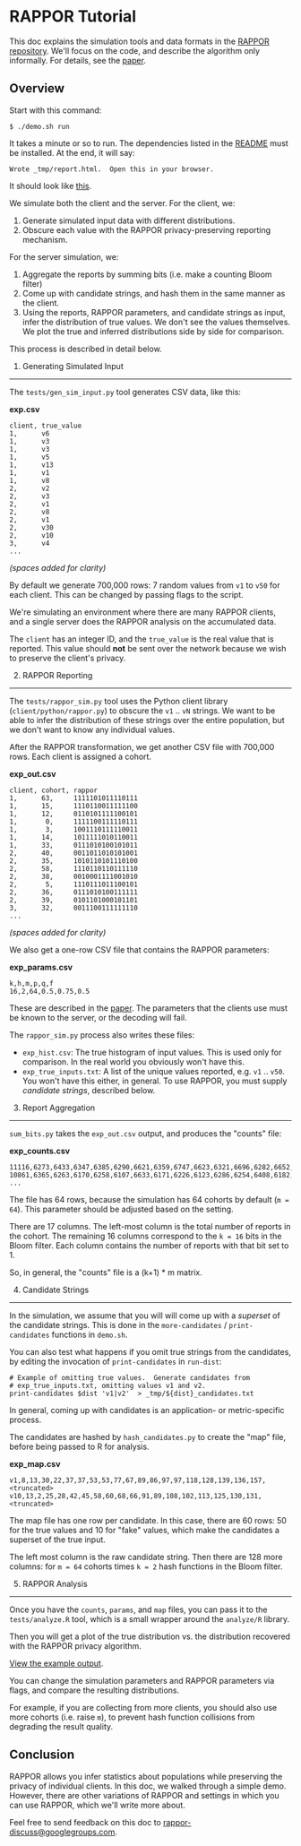 RAPPOR Tutorial
===============

This doc explains the simulation tools and data formats in the [RAPPOR
repository](https://github.com/google/rappor).  We'll focus on the code, and
describe the algorithm only informally.  For details, see the [paper][].

Overview
--------

Start with this command:

    $ ./demo.sh run

It takes a minute or so to run.  The dependencies listed in the
[README](../README.html) must be installed.  At the end, it will say:

    Wrote _tmp/report.html.  Open this in your browser.

It should look like [this][example].

We simulate both the client and the server.  For the client, we:

1. Generate simulated input data with different distributions.
2. Obscure each value with the RAPPOR privacy-preserving reporting mechanism.

For the server simulation, we:

  1. Aggregate the reports by summing bits (i.e. make a counting Bloom filter)
  2. Come up with candidate strings, and hash them in the same manner as the
  client.
  3. Using the reports, RAPPOR parameters, and candidate strings as input,
  infer the distribution of true values.  We don't see the values themselves.
  We plot the true and inferred distributions side by side for comparison.

This process is described in detail below.

1. Generating Simulated Input
-----------------------------

The `tests/gen_sim_input.py` tool generates CSV data, like this:

<!-- TODO: a realistic data set would be nice? How could we generate one?  -->

**exp.csv**

    client, true_value
    1,      v6
    1,      v3
    1,      v3
    1,      v5
    1,      v13
    1,      v1
    1,      v8
    2,      v2
    2,      v3
    2,      v1
    2,      v8
    2,      v1
    2,      v30
    2,      v10
    3,      v4
    ...

*(spaces added for clarity)*

By default we generate 700,000 rows: 7 random values from `v1` to `v50` for
each client.  This can be changed by passing flags to the script.

We're simulating an environment where there are many RAPPOR clients, and a
single server does the RAPPOR analysis on the accumulated data.

The `client` has an integer ID, and the `true_value` is the real value that is
reported.  This value should **not** be sent over the network because we wish
to preserve the client's privacy.


2. RAPPOR Reporting
-------------------

The `tests/rappor_sim.py` tool uses the Python client library
(`client/python/rappor.py`) to obscure the `v1` .. `vN` strings.  We want to be
able to infer the distribution of these strings over the entire population, but
we don't want to know any individual values.

After the RAPPOR transformation, we get another CSV file with 700,000 rows.
Each client is assigned a cohort.

**exp_out.csv**

    client, cohort, rappor
    1,      63,     1111101011110111
    1,      15,     1110110011111100
    1,      12,     0110101111100101
    1,       0,     1111100111110111
    1,       3,     1001110111110011
    1,      14,     1011111010110011
    1,      33,     0111010100101011
    2,      40,     0011011010101001
    2,      35,     1010110101110100
    2,      58,     1110110110111110
    2,      38,     0010001111001010
    2,       5,     1110111011100101
    2,      36,     0111010100111111
    2,      39,     0101101000101101
    3,      32,     0011100111111110
    ...

*(spaces added for clarity)*

We also get a one-row CSV file that contains the RAPPOR parameters:

**exp_params.csv**

    k,h,m,p,q,f
    16,2,64,0.5,0.75,0.5

These are described in the [paper][]. The parameters that the clients use
must be known to the server, or the decoding will fail.

The `rappor_sim.py` process also writes these files:

- `exp_hist.csv`: The true histogram of input values.  This is used only for
  comparison.  In the real world you obviously won't have this.
- `exp_true_inputs.txt`: A list of the unique values reported, e.g. `v1` ..
  `v50`.  You won't have this either, in general.  To use RAPPOR, you must
  supply *candidate strings*, described below.

3. Report Aggregation
---------------------

`sum_bits.py` takes the `exp_out.csv` output, and produces the "counts" file:

**exp_counts.csv**

    11116,6273,6433,6347,6385,6290,6621,6359,6747,6623,6321,6696,6282,6652,6368,6286,6222
    10861,6365,6263,6170,6258,6107,6633,6171,6226,6123,6286,6254,6408,6182,6442,6195,6187
    ...

The file has 64 rows, because the simulation has 64 cohorts by default (`m =
64`).  This parameter should be adjusted based on the setting.  <!-- TODO: more
detail -->

There are 17 columns.  The left-most column is the total number of reports in
the cohort.  The remaining 16 columns correspond to the `k = 16` bits in the
Bloom filter.  Each column contains the number of reports with that bit set
to 1.

So, in general, the "counts" file is a (k+1) * m matrix.

4. Candidate Strings
--------------------

In the simulation, we assume that you will will come up with a *superset* of
the candidate strings.  This is done in the `more-candidates` /
`print-candidates` functions in `demo.sh`.

You can also test what happens if you omit true strings from the candidates, by
editing the invocation of `print-candidates` in `run-dist`:

    # Example of omitting true values.  Generate candidates from
    # exp_true_inputs.txt, omitting values v1 and v2.
    print-candidates $dist 'v1|v2'  > _tmp/${dist}_candidates.txt

In general, coming up with candidates is an application- or metric-specific
process.

The candidates are hashed by `hash_candidates.py` to create the "map" file,
before being passed to R for analysis.

**exp_map.csv**

    v1,8,13,30,22,37,37,53,53,77,67,89,86,97,97,118,128,139,136,157,<truncated>
    v10,13,2,25,28,42,45,58,60,68,66,91,89,108,102,113,125,130,131,<truncated>

The map file has one row per candidate.  In this case, there are 60 rows: 
50 for the true values and 10 for "fake" values, which make the candidates a
superset of the true input.

The left most column is the raw candidate string.  Then there are 128 more
columns: for `m = 64` cohorts times `k = 2` hash functions in the Bloom filter.

<!-- TODO: more detail about setting params?  Examples of coming up with
candidate strings? -->

5. RAPPOR Analysis
------------------

Once you have the `counts`, `params`, and `map` files, you can pass it to the
`tests/analyze.R` tool, which is a small wrapper around the `analyze/R`
library.

Then you will get a plot of the true distribution vs. the distribution
recovered with the RAPPOR privacy algorithm.

[View the example output][example].

You can change the simulation parameters and RAPPOR parameters via flags, and
compare the resulting distributions.

For example, if you are collecting from more clients, you should also use more
cohorts (i.e. raise `m`), to prevent hash function collisions from degrading
the result quality.

<!-- TODO: 
     - how to change flags
     - more detail on what the various parameters do
     - association analysis
     - basic RAPPOR
     - longitudinal privacy
-->

Conclusion
----------

RAPPOR allows you infer statistics about populations while preserving the
privacy of individual clients.  In this doc, we walked through a simple demo.
However, there are other variations of RAPPOR and settings in which you can use
RAPPOR, which we'll write more about.

Feel free to send feedback on this doc to
[rappor-discuss@googlegroups.com](https://groups.google.com/forum/#!forum/rappor-discuss).


[paper]: http://arxiv.org/abs/1407.6981
[example]: http://google.github.io/rappor/examples/report.html
